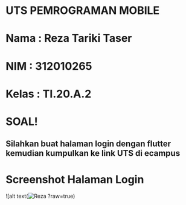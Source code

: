 # UTS PEMROGRAMAN MOBILE

# Nama  : Reza Tariki Taser
# NIM   : 312010265
# Kelas : TI.20.A.2

# SOAL!
## Silahkan buat halaman login dengan flutter kemudian kumpulkan ke link UTS di ecampus

# Screenshot Halaman Login
![alt text(![Reza](https://github.com/mohaamadreza13/flutter_application_1-master/assets/73939604/3713f42b-ad77-4179-a267-1c6f5354cb07)
?raw=true)
